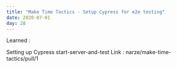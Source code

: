 ```yaml
---
title: "Make Time Tactics - Setup Cypress for e2e testing"
date: 2020-07-01
day: 28
---
```


Learned :

Setting up Cypress
start-server-and-test
Link : narze/make-time-tactics/pull/1
